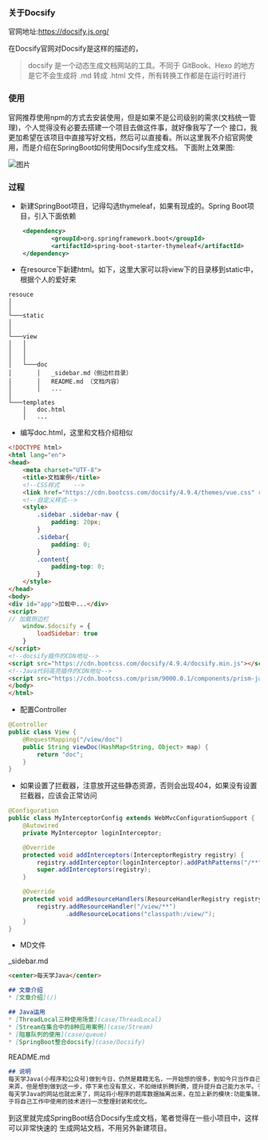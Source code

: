 ### 关于Docsify

官网地址:https://docsify.js.org/

在Docsify官网对Docsify是这样的描述的，
> docsify 是一个动态生成文档网站的工具。不同于 GitBook、Hexo 的地方是它不会生成将 .md 转成 .html 文件，所有转换工作都是在运行时进行

### 使用

官网推荐使用npm的方式去安装使用，但是如果不是公司级别的需求(文档统一管理)，个人觉得没有必要去搭建一个项目去做这件事，就好像我写了一个
接口，我更加希望在该项目中直接写好文档，然后可以直接看。所以这里我不介绍官网使用，而是介绍在SpringBoot如何使用Docsify生成文档。
下面附上效果图:

![图片](http://p3.pstatp.com/large/pgc-image/d888ad6997ab49b9b134000274be170b)

### 过程

* 新建SpringBoot项目，记得勾选thymeleaf，如果有现成的。Spring Boot项目，引入下面依赖

```xml
    <dependency>
            <groupId>org.springframework.boot</groupId>
            <artifactId>spring-boot-starter-thymeleaf</artifactId>
    </dependency>
```

* 在resource下新建html。如下，这里大家可以将view下的目录移到static中，根据个人的爱好来

```
resouce
│   
│      
└───static
│
│
└───view
│   │   
│   │   
│   │
│   └───doc
│       │   _sidebar.md（侧边栏目录）
│       │   README.md （文档内容）
│       │   ...
│   
└───templates
    │   doc.html
    │   ...

```

* 编写doc.html，这里和文档介绍相似

```html
<!DOCTYPE html>
<html lang="en">
<head>
    <meta charset="UTF-8">
    <title>文档案例</title>
    <!--CSS样式    -->
    <link href="https://cdn.bootcss.com/docsify/4.9.4/themes/vue.css" rel="stylesheet">
    <!--自定义样式-->
    <style>
        .sidebar .sidebar-nav {
            padding: 20px;
        }
        .sidebar{
            padding: 0;
        }
        .content{
            padding-top: 0;
        }
    </style>
</head>
<body>
<div id="app">加载中...</div>
<script>
// 加载侧边栏
    window.$docsify = {
        loadSidebar: true
    }
</script>
<!--docsify插件的CDN地址-->
<script src="https://cdn.bootcss.com/docsify/4.9.4/docsify.min.js"></script>
<!--Java代码高亮插件的CDN地址-->
<script src="https://cdn.bootcss.com/prism/9000.0.1/components/prism-java.min.js"></script>
</body>
</html>
```
* 配置Controller

```java
@Controller
public class View {
    @RequestMapping("/view/doc")
    public String viewDoc(HashMap<String, Object> map) {
        return "doc";
    }
}
```
* 如果设置了拦截器，注意放开这些静态资源，否则会出现404，如果没有设置拦截器，应该会正常访问
```java
@Configuration
public class MyInterceptorConfig extends WebMvcConfigurationSupport {
    @Autowired
    private MyInterceptor loginInterceptor;

    @Override
    protected void addInterceptors(InterceptorRegistry registry) {
        registry.addInterceptor(loginInterceptor).addPathPatterns("/**");
        super.addInterceptors(registry);
    }

    @Override
    protected void addResourceHandlers(ResourceHandlerRegistry registry) {
        registry.addResourceHandler("/view/**")
                .addResourceLocations("classpath:/view/");
    }
}
```

* MD文件

_sidebar.md

```markdown
<center>每天学Java</center>

## 文章介绍
* [文章介绍](/)

## Java运用
* [ThreadLocal三种使用场景](case/ThreadLocal)
* [Stream在集合中的8种应用案例](case/Stream)
* [阻塞队列的使用](case/queue)
* [SpringBoot整合docsify](case/Docsify)
```
README.md

```markdown
## 说明
每天学Java(小程序和公众号)做到今日，仍然是籍籍无名，一开始想的很多，到如今只当作自己的兴趣
来弄，但是想到做到这一步，停下来也没有意义，不如继续折腾折腾，提升提升自己能力水平。于是
每天学Java的网站也就出来了，网站将小程序的题库数据抽离出来，在加上新的模块:功能集锦，用
于将自己工作中使用的技术进行一次整理封装和优化。

```

到这里就完成SpringBoot结合Docsify生成文档，笔者觉得在一些小项目中，这样可以非常快速的
生成网站文档，不用另外新建项目。
